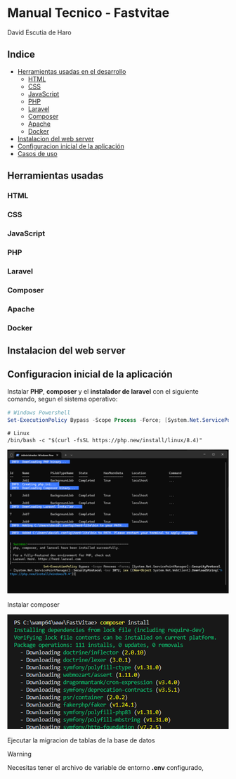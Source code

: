 # Manual Tecnico - Fastvitae
David Escutia de Haro

## Indice
- [Herramientas usadas en el desarrollo](#herramientas-usadas)
    - [HTML](#html)
    - [CSS](#css)
    - [JavaScript](#javascript)
    - [PHP](#php)
    - [Laravel](#laravel)
    - [Composer](#composer)
    - [Apache](#apache)
    - [Docker](#docker)
- [Instalacion del web server](#instalacion-del-web-server)
- [Configuracion inicial de la aplicación](#configuracion-inicial-de-la-aplicación)
- [Casos de uso](#casos-de-uso)

## Herramientas usadas
### HTML


### CSS


### JavaScript


### PHP


### Laravel


### Composer


### Apache


### Docker


## Instalacion del web server


## Configuracion inicial de la aplicación
Instalar **PHP**, **composer** y el **instalador de laravel** con el siguiente comando, segun el sistema operativo:
```PowerShell
# Windows Powershell
Set-ExecutionPolicy Bypass -Scope Process -Force; [System.Net.ServicePointManager]::SecurityProtocol = [System.Net.ServicePointManager]::SecurityProtocol -bor 3072; iex ((New-Object System.Net.WebClient).DownloadString('https://php.new/install/windows/8.4'))
```

```shell
# Linux
/bin/bash -c "$(curl -fsSL https://php.new/install/linux/8.4)"
```
![Instalando las dependencias](image.png)


Instalar composer 

![Composer install](image-1.png)

Ejecutar la migracion de tablas de la base de datos
>[!WARNING]
>Necesitas tener el archivo de variable de entorno **.env** configurado,